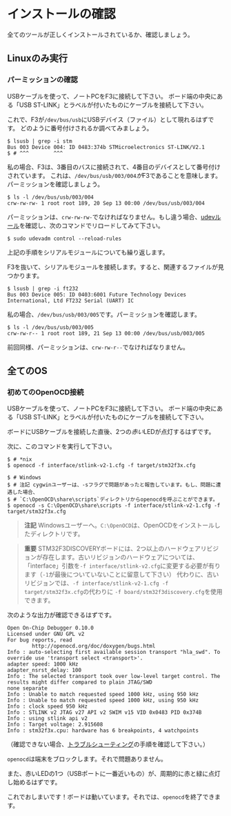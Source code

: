 <!-- # Verify the installation -->

# インストールの確認

<!-- Let's verify that all the tools were installed correctly. -->

全てのツールが正しくインストールされているか、確認しましょう。

<!-- ## Linux only -->

## Linuxのみ実行

<!-- ### Verify permissions -->

### パーミッションの確認

<!-- 
Connect the F3 to your laptop using an USB cable. Be sure to connect the cable to the "USB ST-LINK"
port, the USB port in the center of the edge of the board.
 -->

USBケーブルを使って、ノートPCをF3に接続して下さい。
ボード端の中央にある「USB ST-LINK」とラベルが付いたものにケーブルを接続して下さい。

<!-- 
The F3 should now appear as a USB device (file) in `/dev/bus/usb`. Let's find out how it got
enumerated:
 -->

これで、F3が`/dev/bus/usb`にUSBデバイス（ファイル）として現れるはずです。
どのように番号付けされるか調べてみましょう。

``` console
$ lsusb | grep -i stm
Bus 003 Device 004: ID 0483:374b STMicroelectronics ST-LINK/V2.1
$ # ^^^        ^^^
```

<!-- 
In my case, the F3 got connected to the bus #3 and got enumerated as the device #4. This means the
file `/dev/bus/usb/003/004` *is* the F3. Let's check its permissions:
 -->

私の場合、F3は、3番目のバスに接続されて、4番目のデバイスとして番号付けされています。
これは、`/dev/bus/usb/003/004`*が*F3であることを意味します。パーミッションを確認しましょう。

``` console
$ ls -l /dev/bus/usb/003/004
crw-rw-rw- 1 root root 189, 20 Sep 13 00:00 /dev/bus/usb/003/004
```

<!-- 
The permissions should be `crw-rw-rw-`. If it's not ... then check your [udev
rules] and try re-loading them with:
 -->

パーミッションは、`crw-rw-rw-`でなければなりません。もし違う場合、[udevルール]を確認し、次のコマンドでリロードしてみて下さい。

<!-- [udev rules]: linux.md#udev-rules -->

[udevルール]: linux.md#udev-rules

``` console
$ sudo udevadm control --reload-rules
```

<!-- Now let's repeat the procedure for the Serial module. -->

上記の手順をシリアルモジュールについても繰り返します。

<!-- Unplug the F3 and plug the Serial module. Now, figure out what's its associated file: -->

F3を抜いて、シリアルモジュールを接続します。すると、関連するファイルが見つかります。

``` console
$ lsusb | grep -i ft232
Bus 003 Device 005: ID 0403:6001 Future Technology Devices International, Ltd FT232 Serial (UART) IC
```

<!-- In my case, it's the `/dev/bus/usb/003/005`. Now, check its permissions: -->

私の場合、`/dev/bus/usb/003/005`です。パーミッションを確認します。

``` console
$ ls -l /dev/bus/usb/003/005
crw-rw-r-- 1 root root 189, 21 Sep 13 00:00 /dev/bus/usb/003/005
```

<!-- As before, the permissions should be `crw-rw-r--`. -->

前回同様、パーミッションは、`crw-rw-r--`でなければなりません。

<!-- ## All -->

## 全てのOS

<!-- ### First OpenOCD connection -->

### 初めてのOpenOCD接続

<!-- 
First, connect the F3 to your laptop using an USB cable. Connect the cable to the USB port in the
center of edge of the board, the one that's labeled "USB ST-LINK".
 -->

USBケーブルを使って、ノートPCをF3に接続して下さい。
ボード端の中央にある「USB ST-LINK」とラベルが付いたものにケーブルを接続して下さい。

<!-- Two *red* LEDs should turn on right after connecting the USB cable to the board. -->

ボードにUSBケーブルを接続した直後、2つの*赤い*LEDが点灯するはずです。

<!-- Next, run this command: -->

次に、このコマンドを実行して下さい。

``` console
$ # *nix
$ openocd -f interface/stlink-v2-1.cfg -f target/stm32f3x.cfg

$ # Windows
$ # 注記 cygwinユーザーは、-sフラグで問題があったと報告しています。もし、問題に遭遇した場合、
$ # `C:\OpenOCD\share\scripts`ディレクトリからopenocdを呼ぶことができます。
$ openocd -s C:\OpenOCD\share\scripts -f interface/stlink-v2-1.cfg -f target/stm32f3x.cfg
```

<!-- > **NOTE** Windows users: `C:\OpenOCD` is the directory where you installed OpenOCD to. -->

> **注記** Windowsユーザーへ。`C:\OpenOCD`は、OpenOCDをインストールしたディレクトリです。

<!-- 
> **IMPORTANT** There is more than one hardware revision of the STM32F3DISCOVERY board. For older
> revisions, you'll need to change the "interface" argument to `-f interface/stlink-v2.cfg` (note:
> no `-1` at the end). Alternatively, older revisions can use `-f board/stm32f3discovery.cfg`
> instead of `-f interface/stlink-v2-1.cfg -f target/stm32f3x.cfg`.
 -->

> **重要** STM32F3DISCOVERYボードには、2つ以上のハードウェアリビジョンが存在します。古いリビジョンのハードウェアについては、
> 「interface」引数を`-f interface/stlink-v2.cfg`に変更する必要が有ります（`-1`が最後についていないことに留意して下さい）
> 代わりに、古いリビジョンでは、`-f interface/stlink-v2-1.cfg -f target/stm32f3x.cfg`の代わりに
> `-f board/stm32f3discovery.cfg`を使用できます。

<!-- You should see output like this: -->

次のような出力が確認できるはずです。

``` console
Open On-Chip Debugger 0.10.0
Licensed under GNU GPL v2
For bug reports, read
        http://openocd.org/doc/doxygen/bugs.html
Info : auto-selecting first available session transport "hla_swd". To override use 'transport select <transport>'.
adapter speed: 1000 kHz
adapter_nsrst_delay: 100
Info : The selected transport took over low-level target control. The results might differ compared to plain JTAG/SWD
none separate
Info : Unable to match requested speed 1000 kHz, using 950 kHz
Info : Unable to match requested speed 1000 kHz, using 950 kHz
Info : clock speed 950 kHz
Info : STLINK v2 JTAG v27 API v2 SWIM v15 VID 0x0483 PID 0x374B
Info : using stlink api v2
Info : Target voltage: 2.915608
Info : stm32f3x.cpu: hardware has 6 breakpoints, 4 watchpoints
```

<!-- (If you don't ... then check the [general troubleshooting] instructions.) -->

（確認できない場合、[トラブルシューティング]の手順を確認して下さい。）

<!-- [general troubleshooting]: ../appendix/1-general-troubleshooting/index.html -->

[トラブルシューティング]: ../appendix/1-general-troubleshooting/index.html

<!-- `openocd` will block the terminal. That's fine. -->

`openocd`は端末をブロックします。それで問題ありません。

<!-- 
Also, one of the red LEDs, the one closest to the USB port, should start oscillating between red
light and green light.
 -->

また、赤いLEDの1つ（USBポートに一番近いもの）が、周期的に赤と緑に点灯し始めるはずです。

<!-- That's it! It works. You can now close/kill `openocd`. -->

これでおしまいです！ボードは動いています。それでは、`openocd`を終了できます。
